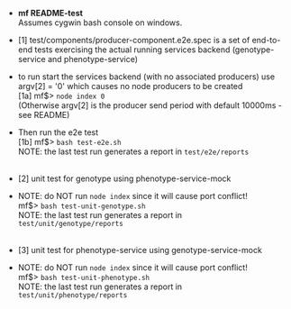 * __mf README-test__
<br>Assumes cygwin bash console on windows.


* [1] test/components/producer-component.e2e.spec is a set of 
end-to-end tests exercising the actual running services backend 
(genotype-service and phenotype-service)

* to run start the services backend (with no associated producers)
use argv[2] = '0' which causes no node producers to be created
<br>[1a] mf$> ```node index 0```
<br>(Otherwise argv[2] is the producer send period with default 10000ms - see README)

* Then run the e2e test
<br>[1b] mf$> ```bash test-e2e.sh```
<br>NOTE: the last test run generates a report in ```test/e2e/reports```
<br><br>



* [2] unit test for genotype using phenotype-service-mock
* NOTE: do NOT run ```node index``` since it will cause port conflict!
<br>mf$> ```bash test-unit-genotype.sh```
<br>NOTE: the last test run generates a report in ```test/unit/genotype/reports```
<br><br>


* [3] unit test for phenotype-service using genotype-service-mock
* NOTE: do NOT run ```node index``` since it will cause port conflict!
<br>mf$> ```bash test-unit-phenotype.sh```
<br>NOTE: the last test run generates a report in ```test/unit/phenotype/reports```
